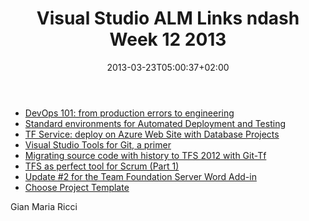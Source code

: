 ﻿---
title: "Visual Studio ALM Links ndash Week 12  2013"
description: ""
date: 2013-03-23T05:00:37+02:00
draft: false
tags: [VSAlm]
categories: [Visual Studio ALM]
---
- [DevOps 101: from production errors to engineering](http://mattvsts.blogspot.it/2013/03/devops-101-from-production-errors-ouch.html)
- [Standard environments for Automated Deployment and Testing](http://blog.hinshelwood.com/standard-environments-for-automated-deployment-and-testing/)
- [TF Service: deploy on Azure Web Site with Database Projects](http://www.codewrecks.com/blog/index.php/2013/03/15/tf-service-deploy-on-azure-web-site-with-database-project/)
- [Visual Studio Tools for Git, a primer](http://www.codewrecks.com/blog/index.php/2013/03/17/visual-studio-tools-for-git-a-primer/)
- [Migrating source code with history to TFS 2012 with Git-Tf](http://blog.hinshelwood.com/migrating-source-code-with-history-to-tfs-2012-with-git-tf/?utm_source=feedblitz&amp;utm_medium=FeedBlitzRss&amp;utm_campaign=visualstudioalm)
- [TFS as perfect tool for Scrum (Part 1)](http://osnabrugge.wordpress.com/2013/03/18/tfs-as-perfect-tool-for-scrum-part-1-introduction-in-scrum-and-tfs/)
- [Update #2 for the Team Foundation Server Word Add-in](http://blogs.msdn.com/b/willy-peter_schaub/archive/2013/03/19/update-2-for-the-team-foundation-server-word-add-in.aspx)
- [Choose Project Template](http://msdn.microsoft.com/en-us/library/vstudio/ms400752.aspx)

Gian Maria Ricci
